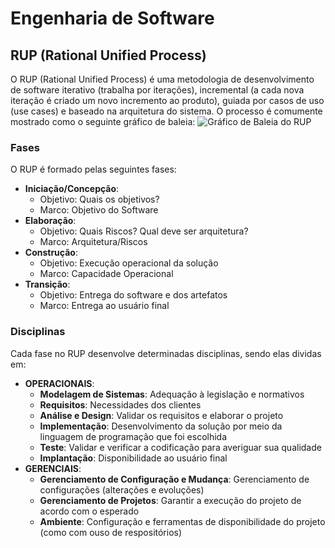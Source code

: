 # Engenharia de Software
## RUP (Rational Unified Process)
O RUP (Rational Unified Process) é uma metodologia de desenvolvimento de software iterativo (trabalha por iterações), incremental (a cada nova iteração é criado um novo incremento ao produto), guiada por casos de uso (use cases) e baseado na arquitetura do sistema.
O processo é comumente mostrado como o seguinte gráfico de baleia:
![Gráfico de Baleia do RUP](https://upload.wikimedia.org/wikipedia/pt/0/07/Fases_do_RUP_-_portugues.jpg)
### Fases
O RUP é formado pelas seguintes fases:
- **Iniciação/Concepção**:
  - Objetivo: Quais os objetivos?
  - Marco: Objetivo do Software
- **Elaboração**:
  - Objetivo: Quais Riscos? Qual deve ser arquitetura?
  - Marco: Arquitetura/Riscos
- **Construção**:
  - Objetivo: Execução operacional da solução
  - Marco: Capacidade Operacional
- **Transição**:
  - Objetivo: Entrega do software e dos artefatos
  - Marco: Entrega ao usuário final

### Disciplinas
Cada fase no RUP desenvolve determinadas disciplinas, sendo elas dividas em:
- **OPERACIONAIS**:
  - **Modelagem de Sistemas**: Adequação à legislação e normativos
  - **Requisitos**: Necessidades dos clientes
  - **Análise e Design**: Validar os requisitos e elaborar o projeto
  - **Implementação**: Desenvolvimento da solução por meio da linguagem de programação que foi escolhida
  - **Teste**: Validar e verificar a codificação para averiguar sua qualidade
  - **Implantação**: Disponibilidade ao usuário final
- **GERENCIAIS**:
  - **Gerenciamento de Configuração e Mudança**: Gerenciamento de configurações (alterações e evoluções)
  - **Gerenciamento de Projetos**: Garantir a execução do projeto de acordo com o esperado
  - **Ambiente**: Configuração e ferramentas de disponibilidade do projeto (como com ouso de respositórios)

